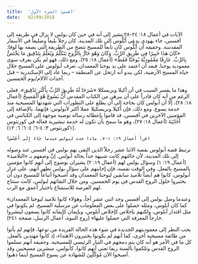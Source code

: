 ```yaml
---
title:  'أفسس: الجزء الأول'
date:   02/09/2018
---
```


الآيات في أعمال ١٨: ٢٤-٢٨ تشير إلى أنه في حين كان بولس لا يزال في طريقه إلى أفسس، جاء يهودي يدعى أَبُلُّوس إلى تلك المدينة. كان رجلاً بليغاً وضليعاً في الأسفار المقدسة. وحقيقة أن أَبُلُّوس كان تابعاً للمسيح تتضح من الطريقة التي يصفه بها لوقا: «كَانَ هذَا خَبِيرًا فِي طَرِيقِ الرَّبِّ. وَكَانَ وَهُوَ حَارٌّ بِالرُّوحِ يَتَكَلَّمُ وَيُعَلِّمُ بِتَدْقِيق مَا يَخْتَصُّ بِالرَّبِّ. عَارِفًا مَعْمُودِيَّةَ يُوحَنَّا فَقَطْ» (أعمال ١٨: ٢٥). ومع ذلك، فهو لم يكن يعرف سوى معمودية يوحنا. فبعد أن اعتمد على يد يوحنا المعمدان، تعرف أبولوس على المسيح خلال حياة المسيح الأرضية، لكن يبدو أنه ارتحل عن المنطقة – ربما عاد إلى الإسكندرية – قبل أحداث الآلام/يوم الخمسين.

وهذا ما يفسر السبب في أن أكيلا وبريسكلا «شَرَحَا لَهُ طَرِيقَ الرَّبِّ بِأَكْثَرِ تَدْقِيق». فعلى الرغم من أنه كان قادراً على أن يبرهن من الكتاب المقدس أَنَّ يَسُوعَ هُوَ الْمَسِيحُ (أعمال ١٨: ٢٨)، إلّا أن أبولس كان بحاجة إلى أن يطلع على التطورات التي شهدتها المسيحية منذ خدمة يسوع. ومع ذلك، فإن أكيلا وبريسكيلا عملا أكثر لأبولوس: فإنهما، بالإضافة إلى المؤمنين الآخرين في أفسس، قد قاموا بإعطائه رسالة توصية موجهة إلى الكنائس في أَخَائِيَةَ (أعمال ١٨: ٢٧)، وهو ما سمح بأن تكون له خدمة تبشيرية فعالة في كورنثوس (١كورنثوس ٣: ٤-٦؛ ٤: ٦؛ ٦: ١٢).

`اقرأ أعمال ١٩: ١-٧. ماذا حدث لبولس عندما جَاءَ إِلَى أَفَسُسَ؟`

ترتبط قصة أبولوس بقصة الاثنا عشر رجلاً الذين التقى بهم بولس في أفسس عند وصوله إلى تلك المدينة، لأن حالتهم كانت شبيهة جداً بحالة أبولس. إنَّ وصفهم بـ «التلاميذ» (أعمال ١٩: ١) وسؤال بولس لهم (أعمال ١٩: ٢) يشيران بوضوح إلى أنهم كانوا مؤمنين بالمسيح بالفعل. وفي الوقت نفسه، فإن إجابتهم على سؤال بولس تظهر أنهم، على غرار أبولوس، كانوا هم أيضاً تلاميذ سابقين ليوحنا المعمدان وقد أصبحوا أتباعاً للمسيح دون أن يختبروا حلول الروح القدس في يوم الخمسين. ومن خلال التقائهم لبولس، كانت ستتاح لهم الفرصة للاستمتاع باختبار أعمق مع الرب.

«وعندما وصل بولس إلى أفسس وجد اثني عشر أخاً، وهؤلاء كانوا تلاميذ ليوحنا المعمدان كما كان أبلوس، ومثله حصلوا على بعض المعلومات عن مرسلية المسيح. لم يكونوا في مثل اقتدار أبلوس، ولكنهم بإخلاص كإخلاص أبلوس، وبإيمان كإيمانه كانوا يسعون لينشروا خارجاً المعرفة التي حصلوا عليها» (روح النبوة، أعمال الرسل، صفحة ٢٤١).

يجب النظر إلى معموديتهم الجديدة في ضوء هذه الحالة الفريدة من نوعها. فإنهم لم يأتوا من طائفة مسيحية أخرى، كما أنهم لم يكونوا يختبرون الاهتداء، إذ كانوا مهتدين بالفعل. كل ما في الأمر هو أنه كان يتم دمجهم في التيار الرئيسي للمسيحية. وحقيقة أنهم تسلموا الروح القدس وتلكموا بألسنة ربما تعني أنهم كانوا، كأبولس، مبشرين مسيحيين وقد أصبحوا الآن مُوَكَّلَيِنَ للشهادة عن يسوع المسيح أينما ذهبوا.